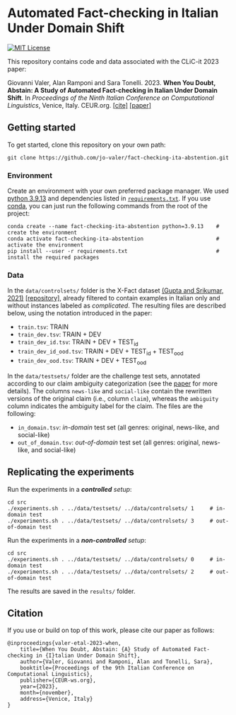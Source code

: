 # Automated Fact-checking in Italian Under Domain Shift

[![MIT License](https://img.shields.io/badge/License-MIT-green.svg)](LICENSE)

This repository contains code and data associated with the CLiC-it 2023 paper:

Giovanni Valer, Alan Ramponi and Sara Tonelli. 2023. **When You Doubt, Abstain: A Study of Automated Fact-checking in Italian Under Domain Shift**. In *Proceedings of the Ninth Italian Conference on Computational Linguistics*, Venice, Italy. CEUR.org. [[cite]](#citation) [[paper]](https://ceur-ws.org/Vol-3596/paper50.pdf)


## Getting started

To get started, clone this repository on your own path:
```
git clone https://github.com/jo-valer/fact-checking-ita-abstention.git
```


### Environment

Create an environment with your own preferred package manager. We used [python 3.9.13](https://www.python.org/downloads/release/python-3913/) and dependencies listed in [`requirements.txt`](requirements.txt). If you use [conda](https://docs.conda.io/en/latest/), you can just run the following commands from the root of the project:

```
conda create --name fact-checking-ita-abstention python=3.9.13    # create the environment
conda activate fact-checking-ita-abstention                       # activate the environment
pip install --user -r requirements.txt                            # install the required packages
```


### Data

In the `data/controlsets/` folder is the X-Fact dataset [(Gupta and Srikumar, 2021)](https://aclanthology.org/2021.acl-short.86/) [[repository]](https://github.com/utahnlp/x-fact), already filtered to contain examples in Italian only and without instances labeled as *complicated*. The resulting files are described below, using the notation introduced in the paper:
- `train.tsv`: TRAIN
- `train_dev.tsv`: TRAIN + DEV
- `train_dev_id.tsv`: TRAIN + DEV + TEST<sub>id</sub>
- `train_dev_id_ood.tsv`: TRAIN + DEV + TEST<sub>id</sub> + TEST<sub>ood</sub>
- `train_dev_ood.tsv`: TRAIN + DEV + TEST<sub>ood</sub>

In the `data/testsets/` folder are the challenge test sets, annotated according to our claim ambiguity categorization (see the [paper](#) for more details). The columns `news-like` and `social-like` contain the rewritten versions of the original claim (i.e., column `claim`), whereas the `ambiguity` column indicates the ambiguity label for the claim. The files are the following:
- `in_domain.tsv`: _in-domain_ test set (all genres: original, news-like, and social-like)
- `out_of_domain.tsv`: _out-of-domain_ test set (all genres: original, news-like, and social-like) 


## Replicating the experiments

Run the experiments in a ***controlled** setup*:
```
cd src
./experiments.sh . ../data/testsets/ ../data/controlsets/ 1     # in-domain test
./experiments.sh . ../data/testsets/ ../data/controlsets/ 3     # out-of-domain test
```
Run the experiments in a ***non-controlled** setup*:
```
cd src
./experiments.sh . ../data/testsets/ ../data/controlsets/ 0     # in-domain test
./experiments.sh . ../data/testsets/ ../data/controlsets/ 2     # out-of-domain test
```

The results are saved in the `results/` folder.


## Citation

If you use or build on top of this work, please cite our paper as follows:

```
@inproceedings{valer-etal-2023-when,
    title={When You Doubt, Abstain: {A} Study of Automated Fact-checking in {I}talian Under Domain Shift},
    author={Valer, Giovanni and Ramponi, Alan and Tonelli, Sara},
    booktitle={Proceedings of the 9th Italian Conference on Computational Linguistics},
    publisher={CEUR-ws.org},
    year={2023},
    month={november},
    address={Venice, Italy}
}
```
